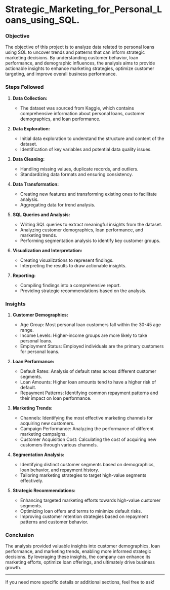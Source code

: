 # Strategic_Marketing_for_Personal_Loans_using_SQL.

### Objective

The objective of this project is to analyze data related to personal loans using SQL to uncover trends and patterns that can inform strategic marketing decisions. By understanding customer behavior, loan performance, and demographic influences, the analysis aims to provide actionable insights to enhance marketing strategies, optimize customer targeting, and improve overall business performance.

### Steps Followed

1. **Data Collection:**
   - The dataset was sourced from Kaggle, which contains comprehensive information about personal loans, customer demographics, and loan performance.

2. **Data Exploration:**
   - Initial data exploration to understand the structure and content of the dataset.
   - Identification of key variables and potential data quality issues.

3. **Data Cleaning:**
   - Handling missing values, duplicate records, and outliers.
   - Standardizing data formats and ensuring consistency.

4. **Data Transformation:**
   - Creating new features and transforming existing ones to facilitate analysis.
   - Aggregating data for trend analysis.

5. **SQL Queries and Analysis:**
   - Writing SQL queries to extract meaningful insights from the dataset.
   - Analyzing customer demographics, loan performance, and marketing trends.
   - Performing segmentation analysis to identify key customer groups.

6. **Visualization and Interpretation:**
   - Creating visualizations to represent findings.
   - Interpreting the results to draw actionable insights.

7. **Reporting:**
   - Compiling findings into a comprehensive report.
   - Providing strategic recommendations based on the analysis.

### Insights

1. **Customer Demographics:**
   - Age Group: Most personal loan customers fall within the 30-45 age range.
   - Income Levels: Higher-income groups are more likely to take personal loans.
   - Employment Status: Employed individuals are the primary customers for personal loans.

2. **Loan Performance:**
   - Default Rates: Analysis of default rates across different customer segments.
   - Loan Amounts: Higher loan amounts tend to have a higher risk of default.
   - Repayment Patterns: Identifying common repayment patterns and their impact on loan performance.

3. **Marketing Trends:**
   - Channels: Identifying the most effective marketing channels for acquiring new customers.
   - Campaign Performance: Analyzing the performance of different marketing campaigns.
   - Customer Acquisition Cost: Calculating the cost of acquiring new customers through various channels.

4. **Segmentation Analysis:**
   - Identifying distinct customer segments based on demographics, loan behavior, and repayment history.
   - Tailoring marketing strategies to target high-value segments effectively.

5. **Strategic Recommendations:**
   - Enhancing targeted marketing efforts towards high-value customer segments.
   - Optimizing loan offers and terms to minimize default risks.
   - Improving customer retention strategies based on repayment patterns and customer behavior.

### Conclusion

The analysis provided valuable insights into customer demographics, loan performance, and marketing trends, enabling more informed strategic decisions. By leveraging these insights, the company can enhance its marketing efforts, optimize loan offerings, and ultimately drive business growth.

---

If you need more specific details or additional sections, feel free to ask!
